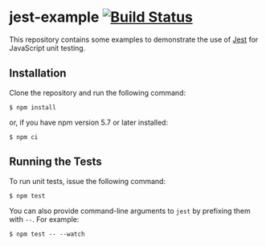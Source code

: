 # jest-example [![Build Status](https://travis-ci.org/luangong/jest-example.svg?branch=master)](https://travis-ci.org/luangong/jest-example)

This repository contains some examples to demonstrate the use of [Jest](https://facebook.github.io/jest) for JavaScript unit testing.

## Installation

Clone the repository and run the following command:

```shell
$ npm install
```

or, if you have npm version 5.7 or later installed:

```shell
$ npm ci
```

## Running the Tests

To run unit tests, issue the following command:

```shell
$ npm test
```

You can also provide command-line arguments to `jest` by prefixing them with `--`.  For
example:

```shell
$ npm test -- --watch
```
